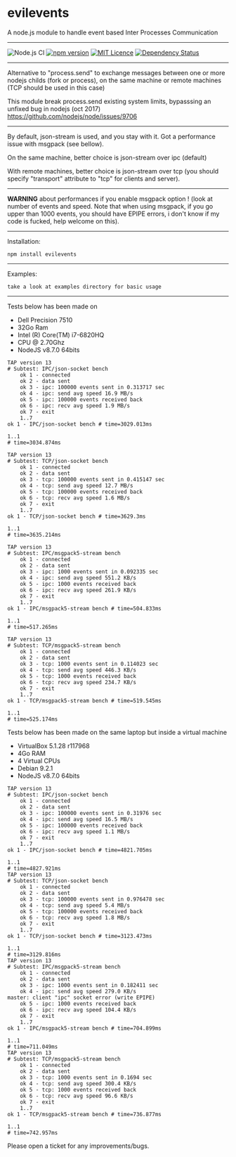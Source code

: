 # evilevents
A node.js module to handle event based Inter Processes Communication

-----------
![Node.js CI](https://github.com/eviltik/evilevents/workflows/Node.js%20CI/badge.svg)
[![npm version](https://badge.fury.io/js/evilevents.svg)](https://badge.fury.io/js/evilevents)
[![MIT Licence](https://badges.frapsoft.com/os/mit/mit.svg?v=103)](https://opensource.org/licenses/mit-license.php)
[![Dependency Status](https://david-dm.org/eviltik/evilevents.svg)](https://david-dm.org/eviltik/evilevents)


-----------

Alternative to "process.send" to exchange messages between one or more nodejs childs (fork or process),
on the same machine or remote machines (TCP should be used in this case)

This module break process.send existing system limits, bypasssing an unfixed bug in nodejs (oct 2017)
https://github.com/nodejs/node/issues/9706


-------------------

By default, json-stream is used, and you stay with it. Got a performance issue with msgpack (see bellow).

On the same machine, better choice is json-stream over ipc (default)

With remote machines, better choice is json-stream over tcp
(you should specify "transport" attribute to "tcp" for clients and server).

-------------------

**WARNING** about performances if you enable msgpack option !
(look at number of events and speed. Note that when using msgpack, if you go upper than 1000 events,
you should have EPIPE errors, i don't know if my code is fucked, help welcome on this).

-------------

Installation:

```
npm install evilevents
```

-------------

Examples:

```
take a look at examples directory for basic usage
```

-------------

Tests below has been made on
* Dell Precision 7510
* 32Go Ram
* Intel (R) Core(TM) i7-6820HQ
* CPU @ 2.70Ghz
* NodeJS v8.7.0 64bits

```
TAP version 13
# Subtest: IPC/json-socket bench
    ok 1 - connected
    ok 2 - data sent
    ok 3 - ipc: 100000 events sent in 0.313717 sec
    ok 4 - ipc: send avg speed 16.9 MB/s
    ok 5 - ipc: 100000 events received back
    ok 6 - ipc: recv avg speed 1.9 MB/s
    ok 7 - exit
    1..7
ok 1 - IPC/json-socket bench # time=3029.013ms

1..1
# time=3034.874ms

TAP version 13
# Subtest: TCP/json-socket bench
    ok 1 - connected
    ok 2 - data sent
    ok 3 - tcp: 100000 events sent in 0.415147 sec
    ok 4 - tcp: send avg speed 12.7 MB/s
    ok 5 - tcp: 100000 events received back
    ok 6 - tcp: recv avg speed 1.6 MB/s
    ok 7 - exit
    1..7
ok 1 - TCP/json-socket bench # time=3629.3ms

1..1
# time=3635.214ms

TAP version 13
# Subtest: IPC/msgpack5-stream bench
    ok 1 - connected
    ok 2 - data sent
    ok 3 - ipc: 1000 events sent in 0.092335 sec
    ok 4 - ipc: send avg speed 551.2 KB/s
    ok 5 - ipc: 1000 events received back
    ok 6 - ipc: recv avg speed 261.9 KB/s
    ok 7 - exit
    1..7
ok 1 - IPC/msgpack5-stream bench # time=504.833ms

1..1
# time=517.265ms

TAP version 13
# Subtest: TCP/msgpack5-stream bench
    ok 1 - connected
    ok 2 - data sent
    ok 3 - tcp: 1000 events sent in 0.114023 sec
    ok 4 - tcp: send avg speed 446.3 KB/s
    ok 5 - tcp: 1000 events received back
    ok 6 - tcp: recv avg speed 234.7 KB/s
    ok 7 - exit
    1..7
ok 1 - TCP/msgpack5-stream bench # time=519.545ms

1..1
# time=525.174ms

```


Tests below has been made on the same laptop but inside a virtual machine
* VirtualBox 5.1.28 r117968
* 4Go RAM
* 4 Virtual CPUs
* Debian 9.2.1
* NodeJS v8.7.0 64bits

```
TAP version 13
# Subtest: IPC/json-socket bench
    ok 1 - connected
    ok 2 - data sent
    ok 3 - ipc: 100000 events sent in 0.31976 sec
    ok 4 - ipc: send avg speed 16.5 MB/s
    ok 5 - ipc: 100000 events received back
    ok 6 - ipc: recv avg speed 1.1 MB/s
    ok 7 - exit
    1..7
ok 1 - IPC/json-socket bench # time=4821.705ms

1..1
# time=4827.921ms
TAP version 13
# Subtest: TCP/json-socket bench
    ok 1 - connected
    ok 2 - data sent
    ok 3 - tcp: 100000 events sent in 0.976478 sec
    ok 4 - tcp: send avg speed 5.4 MB/s
    ok 5 - tcp: 100000 events received back
    ok 6 - tcp: recv avg speed 1.8 MB/s
    ok 7 - exit
    1..7
ok 1 - TCP/json-socket bench # time=3123.473ms

1..1
# time=3129.816ms
TAP version 13
# Subtest: IPC/msgpack5-stream bench
    ok 1 - connected
    ok 2 - data sent
    ok 3 - ipc: 1000 events sent in 0.182411 sec
    ok 4 - ipc: send avg speed 279.0 KB/s
master: client "ipc" socket error (write EPIPE)
    ok 5 - ipc: 1000 events received back
    ok 6 - ipc: recv avg speed 104.4 KB/s
    ok 7 - exit
    1..7
ok 1 - IPC/msgpack5-stream bench # time=704.899ms

1..1
# time=711.049ms
TAP version 13
# Subtest: TCP/msgpack5-stream bench
    ok 1 - connected
    ok 2 - data sent
    ok 3 - tcp: 1000 events sent in 0.1694 sec
    ok 4 - tcp: send avg speed 300.4 KB/s
    ok 5 - tcp: 1000 events received back
    ok 6 - tcp: recv avg speed 96.6 KB/s
    ok 7 - exit
    1..7
ok 1 - TCP/msgpack5-stream bench # time=736.877ms

1..1
# time=742.957ms
```

Please open a ticket for any improvements/bugs.


